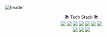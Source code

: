 <!--
**HyeonjungNoh/HyeonjungNoh** is a ✨ _special_ ✨ repository because its `README.md` (this file) appears on your GitHub profile.

Here are some ideas to get you started:

- 🔭 I’m currently working on ...
- 🌱 I’m currently learning ...
- 👯 I’m looking to collaborate on ...
- 🤔 I’m looking for help with ...
- 💬 Ask me about ...
- 📫 How to reach me: ...
- 😄 Pronouns: ...
- ⚡ Fun fact: ...
-->
 

![header](https://capsule-render.vercel.app/api?type=waving&color=auto&height=300&section=header&text=welcome&fontSize=90)

<div align="center"> 📚 Tech Stack 📚 </div>

<div align="center">
	<img src="https://img.shields.io/badge/Python-3776AB?style=flat&logo=Python&logoColor=white"/>
	<img src="https://img.shields.io/badge/C-A8B9CC?style=flat&logo=C&logoColor=white"/>
	<img src="https://img.shields.io/badge/C++-00599C?style=flat&logo=C++&logoColor=white"/>
	<img src="https://img.shields.io/badge/googleanalytics-E37400?style=flat&logo=googleanalytics&logoColor=white"/>
	<img src="https://img.shields.io/badge/linux-FCC624?style=flat&logo=linux&logoColor=white"/>
	<img src="https://img.shields.io/badge/raspberrypi-A22846?style=flat&logo=raspberrypi&logoColor=white"/>
	<img src="https://img.shields.io/badge/arduino-00878F?style=flat&logo=arduino&logoColor=white"/>
</div>


<div align="center">
	<img src="https://img.shields.io/badge/telegram-26A5E4?style=flat&logo=telegram&logoColor=white"/>
	<img src="https://img.shields.io/badge/git-F05032?style=flat&logo=git&logoColor=white"/>
	<img src="https://img.shields.io/badge/github-181717?style=flat&logo=github&logoColor=white"/>
</div>

